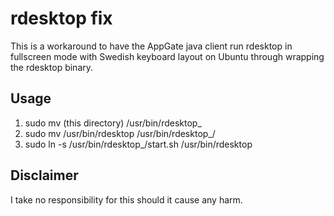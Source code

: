 rdesktop fix
============

This is a workaround to have the AppGate java client run rdesktop in fullscreen mode with Swedish keyboard layout on Ubuntu through wrapping the rdesktop binary.

Usage
------------------
1. sudo mv (this directory) /usr/bin/rdesktop_
2. sudo mv /usr/bin/rdesktop /usr/bin/rdesktop_/
3. sudo ln -s /usr/bin/rdesktop_/start.sh /usr/bin/rdesktop

Disclaimer
------------------
I take no responsibility for this should it cause any harm.
